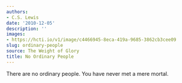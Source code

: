 ```yaml
---
authors:
- C.S. Lewis
date: '2010-12-05'
description: ''
images:
- https://hcti.io/v1/image/c4466945-8eca-419a-9685-3862cb3cee09
slug: ordinary-people
source: The Weight of Glory
title: No Ordinary People
---
```


There are no ordinary people. You have never met a mere mortal.